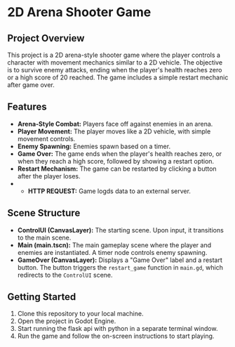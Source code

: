 # 2D Arena Shooter Game

## Project Overview
This project is a 2D arena-style shooter game where the player controls a character with movement mechanics similar to a 2D vehicle. The objective is to survive enemy attacks, ending when the player's health reaches zero or a high score of 20 reached. The game includes a simple restart mechanic after game over.

## Features
- **Arena-Style Combat:** Players face off against enemies in an arena.
- **Player Movement:** The player moves like a 2D vehicle, with simple movement controls.
- **Enemy Spawning:** Enemies spawn based on a timer.
- **Game Over:** The game ends when the player's health reaches zero, or when they reach a high score, followed by showing a restart option.
- **Restart Mechanism:** The game can be restarted by clicking a button after the player loses.
- - **HTTP REQUEST:** Game logds data to an external server.


## Scene Structure
- **ControlUI (CanvasLayer):** The starting scene. Upon input, it transitions to the main scene.
- **Main (main.tscn):** The main gameplay scene where the player and enemies are instantiated. A timer node controls enemy spawning.
- **GameOver (CanvasLayer):** Displays a "Game Over" label and a restart button. The button triggers the `restart_game` function in `main.gd`, which redirects to the `ControlUI` scene.


## Getting Started
1. Clone this repository to your local machine.
2. Open the project in Godot Engine.
3. Start running the flask api with python in a separate terminal window.
4. Run the game and follow the on-screen instructions to start playing.
